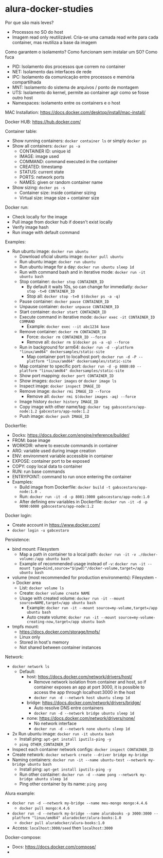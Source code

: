 # alura-docker-studies

Por que são mais leves?
- Processos no SO do host
- Imagem read only reutilizável. Cria-se uma camada read write para cada container, mas reutiliza a base da imagem

Como garantem o isolamento? Como funcionam sem instalar um SO? Como fuca 

- PID: Isolamento dos processos que correm no container
- NET: Isolamento das interfaces de rede
- IPC: Isolamento da comunicação entre processos e memória compartilhada
- MNT: Isolamento do sistema de arquivos / ponto de montagem
- UTS: Isolamento do kernel, permite ao container agir como se fosse outro host
- Namespaces: isolamento entre os containers e o host

MAC Installation: https://docs.docker.com/desktop/install/mac-install/

Docker HUB: https://hub.docker.com/

Container table:
- Show running containers: ```docker container ls``` or simply ```docker ps```
- Show all containers: ```docker ps -a```
  - CONTAINER ID: unique id
  - IMAGE: image used
  - COMMAND: command executed in the container
  - CREATED: timestamp
  - STATUS: current state
  - PORTS: network ports
  - NAMES: given or random container name
- Show sizing: ```docker ps -s```
  - Container size: inside container sizing
  - Virtual size: image size + container size

Docker run:
- Check locally for the image
- Pull image from docker hub if doesn't exist locally
- Verify image hash
- Run image with default command

Examples:
- Run ubuntu image: ```docker run ubuntu```
  - Download oficial ubuntu image: ```docker pull ubuntu```
  - Run ubuntu image: ```docker run ubuntu```
  - Run ubuntu image for a day: ```docker run ubuntu sleep 1d```
  - Run with command bash and in iterative mode: ```docker run -it ubuntu bash```
  - Stop container: ```docker stop CONTAINER_ID```
    - By default it waits 10s, so can change for immediatly: ```docker stop -t=0 CONTAINER_ID```
    - Stop all: ```docker stop -t=0 $(docker ps -a -q)```
  - Pause container: ```docker pause CONTAINER_ID```
  - Unpause container: ```docker unpause CONTAINER_ID```
  - Start container: ```docker start CONTAINER_ID```
  - Execute command in iterative mode: ```docker exec -it CONTAINER_ID COMMAND```
    - Example: ```docker exec --it abc1234 base```
  - Remove container: ```docker rm CONTAINER_ID```
    - Force: ```docker rm CONTAINER_ID --force```
    - Remove all: ```docker rm $(docker ps -a -q) --force```
  - Run in background for arm64: ```docker run -d --platform "linux/amd64" dockersamples/static-site```
    - Map container port to localhost port: ```docker run -d -P --platform "linux/amd64" dockersamples/static-site```
  - Map container to specific port: ```docker run -d -p 8080:80 --platform "linux/amd64" dockersamples/static-site```
  - Show port mapping: ```docker port CONTAINER_ID```
  - Show images: ```docker images``` or ```docker image ls```
  - Inspect image: ```docker inspect IMAGE_ID```
  - Remove image: ```docker rmi IMAGE_ID --force```
    - Remove all: ```docker rmi $(docker images -aq) --force```
  - Image history ```docker history IMAGE_ID```
  - Copy image with other name/tag: ```docker tag gabscestaro/app-node:1.2 gabcestaro/app-node:1.2```
  - Push image: ```docker push IMAGE_ID```

Dockerfile:
  - Docks: https://docs.docker.com/engine/reference/builder/
  - FROM: base image
  - WORKDIR: where to execute commands in container
  - ARG: variable used during image creation
  - ENV: environment variable accessible in container
  - EXPOSE: container port to be exposed
  - COPY: copy local data to container
  - RUN: run base commands
  - ENTRYPOINT: command to run once entering the container
  - Examples:
    - Build image from Dockerfile: ```docker build -t gabscestaro/app-node:1.0 .```
    - Run: ```docker run -it -d -p 8081:3000 gabscestaro/app-node:1.0```
    - After defining env variables in Dockerfile: ```docker run -it -d -p 9090:6000 gabscestaro/app-node:1.2```

Docker login:
- Create account in https://www.docker.com/
- ```docker login -u gabcestaro```

Persistence:
- bind mount: Filesystem
  - Map a path in container to a local path: ```docker run -it -v ./docker-volume:/app ubuntu bash```
  - Example of recommended usage instead of ```-v```: ```docker run -it --mount type=bind,source="$(pwd)"/docker-volume,target=/app ubuntu bash```
- volume (most recommended for production environments): Filesystem -> Docker area
  - List: ```docker volume ls```
  - Create: ```docker volume create NAME```
  - Usage with created volume: ```docker run -it --mount source=NAME,target=/app ubuntu bash```
    - Example: ```docker run -it --mount source=my-volume,target=/app ubuntu bash```
    - Auto create volume: ```docker run -it --mount source=my-volume-creating-now,target=/app ubuntu bash```
- tmpfs mount:
  - https://docs.docker.com/storage/tmpfs/
  - Linux only
  - Stored in host's memory
  - Not shared between container instances

Network:
- ```docker network ls```
  - Default:
    - host: https://docs.docker.com/network/drivers/host/
      - Remove network isolation from container and host, so if container exposes an app at port 3000, it is possible to access the app through localhost:3000 in the host
      - ```docker run -d --network host ubuntu sleep 1d```
    - bridge: https://docs.docker.com/network/drivers/bridge/
      - Auto resolve DNS entre containers
      - ```docker run -d --network bridge ubuntu sleep 1d```
    - none: https://docs.docker.com/network/drivers/none/
      - No network interface
      - ```docker run -d --network none ubuntu sleep 1d```
- 2x Run ubuntu image: ```docker run -it ubuntu bash```
  - Install ping: ```apt-get install iputils-ping -y```
  - ```ping OTHER_CONTAINER_IP```
- Inspect each container network configs: ```docker inspect CONTAINER_ID```
- Create network: ```docker network create --driver bridge my-bridge```
- Naming containers: ```docker run -it --name ubuntu-test --network my-bridge ubuntu bash```
  - Install ping: ```apt-get install iputils-ping -y```
  - Run other container: ```docker run -d --name pong --network my-bridge ubuntu sleep 1d```
  - Ping other container by its name: ```ping pong```

Alura example:
- ```docker run -d --network my-bridge --name meu-mongo mongo:4.4.6```
  - ```docker pull mongo:4.4.6```
- ```docker run -d --network my-bridge --name alurabooks -p 3000:3000 --platform "linux/amd64" aluradocker/alura-books:1.0```
  - ```docker pull aluradocker/alura-books:1.0```
- Access: ```localhost:3000/seed``` then ```localhost:3000```

Docker-compose:
- Docs: https://docs.docker.com/compose/
- 
